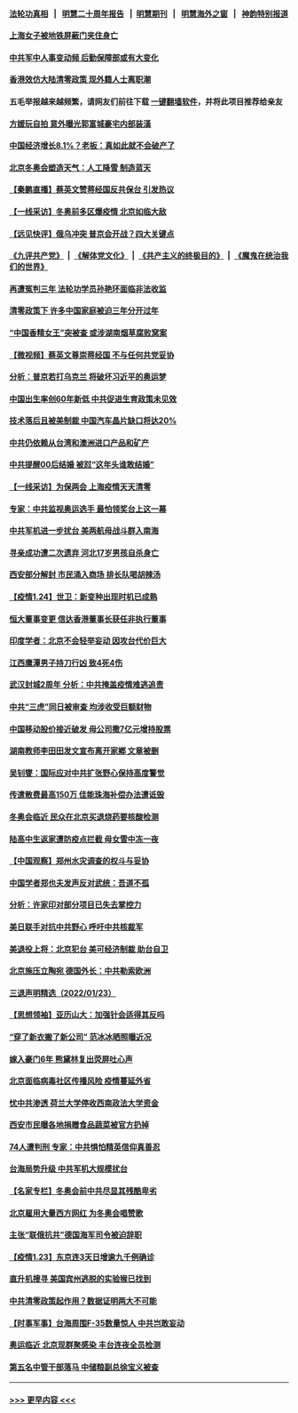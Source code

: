 #### [法轮功真相](https://github.com/gfw-breaker/truth/blob/master/README.md?t=0) &nbsp;&nbsp;|&nbsp;&nbsp; [明慧二十周年报告](https://github.com/gfw-breaker/mh-reports/blob/master/README.md?t=0) &nbsp;&nbsp;|&nbsp;&nbsp;[明慧期刊](https://github.com/gfw-breaker/mh-qikan) &nbsp;&nbsp;|&nbsp;&nbsp; [明慧海外之窗](https://github.com/gfw-breaker/mh-news/blob/master/README.md?t=0) &nbsp;&nbsp;|&nbsp;&nbsp; [神韵特别报道](https://github.com/gfw-breaker/mh-news/blob/master/shenyun.md?t=0)
#### [上海女子被地铁屏蔽门夹住身亡](../pages/nsc413/n13527373.md?t=01251401) 
#### [中共军中人事变动频 后勤保障部或有大变化](../pages/nsc413/n13527341.md?t=01251401) 
#### [香港效仿大陆清零政策 现外籍人士离职潮](../pages/nsc413/n13527190.md?t=01251401) 
#### 五毛举报越来越频繁，请网友们前往下载 [一键翻墙软件](https://github.com/gfw-breaker/ssr-accounts)，并将此项目推荐给亲友
#### [方媛玩自拍 意外曝光郭富城豪宅内部装潢](../pages/nsc413/n13527028.md?t=01251401) 
#### [中国经济增长8.1%？老板：真如此就不会破产了](../pages/nsc413/n13525817.md?t=01251401) 
#### [北京冬奥会塑造天气：人工降雪 制造蓝天](../pages/nsc413/n13526862.md?t=01251401) 
#### [【秦鹏直播】蔡英文赞蒋经国反共保台 引发热议](../pages/nsc413/n13527078.md?t=01251401) 
#### [【一线采访】冬奥前多区爆疫情 北京如临大敌](../pages/nsc413/n13516072.md?t=01251401) 
#### [【远见快评】俄乌冲突 普京会开战？四大关键点](../pages/nsc413/n13526996.md?t=01251401) 
#### [《九评共产党》](https://github.com/begood0513/9ping.md/blob/master/README.md) &nbsp;|&nbsp; [《解体党文化》](../../../../jtdwh.md/blob/master/README.md)  &nbsp;|&nbsp; [《共产主义的终极目的》](../../../../gczydzjmd.md/blob/master/README.md) &nbsp;|&nbsp; [《魔鬼在统治我们的世界》](../../../../mgztzwmdsj.md/blob/master/README.md) 
#### [再遭冤判三年 法轮功学员孙艳环面临非法收监](../pages/nsc413/n13526543.md?t=01251401) 
#### [清零政策下 许多中国家庭被迫三年分开过年](../pages/nsc413/n13526799.md?t=01251401) 
#### [“中国香精女王”突被查 或涉湖南烟草腐败窝案](../pages/nsc413/n13526878.md?t=01251401) 
#### [【微视频】蔡英文尊崇蒋经国 不与任何共党妥协](../pages/nsc413/n13526613.md?t=01251401) 
#### [分析：普京若打乌克兰 将破坏习近平的奥运梦](../pages/nsc413/n13526771.md?t=01251401) 
#### [中国出生率创60年新低 中共促进生育政策未见效](../pages/nsc413/n13525292.md?t=01251401) 
#### [技术落后且被美制裁 中国汽车晶片缺口将达20%](../pages/nsc413/n13525266.md?t=01251401) 
#### [中共仍依赖从台湾和澳洲进口产品和矿产](../pages/nsc413/n13523711.md?t=01251401) 
#### [中共提醒00后结婚 被怼“这年头谁敢结婚”](../pages/nsc413/n13526642.md?t=01251401) 
#### [【一线采访】为保两会 上海疫情天天清零](../pages/nsc413/n13526457.md?t=01251401) 
#### [专家：中共监视奥运选手 最怕领奖台上这一幕](../pages/nsc413/n13526512.md?t=01251401) 
#### [中共军机进一步扰台 美两航母战斗群入南海](../pages/nsc413/n13526461.md?t=01251401) 
#### [寻亲成功遭二次遗弃 河北17岁男孩自杀身亡](../pages/nsc413/n13525961.md?t=01251401) 
#### [西安部分解封 市民涌入商场 排长队喝胡辣汤](../pages/nsc413/n13525704.md?t=01251401) 
#### [【疫情1.24】世卫：新变种出现时机已成熟](../pages/nsc413/n13525643.md?t=01251401) 
#### [恒大董事变更 信达香港董事长获任非执行董事](../pages/nsc413/n13525694.md?t=01251401) 
#### [印度学者：北京不会轻举妄动 因攻台代价巨大](../pages/nsc413/n13525808.md?t=01251401) 
#### [江西鹰潭男子持刀行凶 致4死4伤](../pages/nsc413/n13525803.md?t=01251401) 
#### [武汉封城2周年 分析：中共掩盖疫情难逃追责](../pages/nsc413/n13525747.md?t=01251401) 
#### [中共“三虎”同日被审查 均涉收受巨额财物](../pages/nsc413/n13525692.md?t=01251401) 
#### [中国移动股价接近破发 母公司撒7亿元增持股票](../pages/nsc413/n13525519.md?t=01251401) 
#### [湖南教师李田田发文宣布离开家鄕 文章被删](../pages/nsc413/n13525612.md?t=01251401) 
#### [吴钊燮：国际应对中共扩张野心保持高度警觉](../pages/nsc413/n13525633.md?t=01251401) 
#### [传遣散费最高150万 佳能珠海补偿办法遭诋毁](../pages/nsc413/n13525361.md?t=01251401) 
#### [冬奥会临近 民众在北京买退烧药要核酸检测](../pages/nsc413/n13525390.md?t=01251401) 
#### [陆高中生返家遭防疫点拦截 母女雪中冻一夜](../pages/nsc413/n13525291.md?t=01251401) 
#### [【中国观察】郑州水灾调查的权斗与妥协](../pages/nsc413/n13524869.md?t=01251401) 
#### [中国学者郑也夫发声反对武统：吾道不孤](../pages/nsc413/n13525037.md?t=01251401) 
#### [分析：许家印对部分项目已失去掌控力](../pages/nsc413/n13524835.md?t=01251401) 
#### [美日联手对抗中共野心 呼吁中共核裁军](../pages/nsc413/n13525322.md?t=01251401) 
#### [美退役上将：北京犯台 美可经济制裁 助台自卫](../pages/nsc413/n13525062.md?t=01251401) 
#### [北京施压立陶宛 德国外长：中共勒索欧洲](../pages/nsc413/n13520381.md?t=01251401) 
#### [三退声明精选（2022/01/23）](../pages/nsc413/n13525079.md?t=01251401) 
#### [【思想领袖】亚历山大：加强针会适得其反吗](../pages/nsc413/n13497491.md?t=01251401) 
#### [“穿了新衣搬了新公司” 范冰冰晒照曝近况](../pages/nsc413/n13524591.md?t=01251401) 
#### [嫁入豪门6年 熊黛林复出荧屏吐心声](../pages/nsc413/n13524533.md?t=01251401) 
#### [北京面临病毒社区传播风险 疫情蔓延外省](../pages/nsc413/n13524733.md?t=01251401) 
#### [忧中共渗透 荷兰大学停收西南政法大学资金](../pages/nsc413/n13524757.md?t=01251401) 
#### [西安市民曝各地捐赠食品蔬菜被官方扔掉](../pages/nsc413/n13524617.md?t=01251401) 
#### [74人遭判刑 专家：中共惧怕精英信仰真善忍](../pages/nsc413/n13520765.md?t=01251401) 
#### [台海局势升级 中共军机大规模扰台](../pages/nsc413/n13524526.md?t=01251401) 
#### [【名家专栏】冬奥会前中共尽显其残酷卑劣](../pages/nsc413/n13524318.md?t=01251401) 
#### [北京雇用大量西方网红 为冬奥会唱赞歌](../pages/nsc413/n13524488.md?t=01251401) 
#### [主张“联俄抗共”德国海军司令被迫辞职](../pages/nsc413/n13524435.md?t=01251401) 
#### [【疫情1.23】东京连3天日增逾九千例确诊](../pages/nsc413/n13524006.md?t=01251401) 
#### [直升机搜寻 美国宾州逃脱的实验猴已找到](../pages/nsc413/n13523991.md?t=01251401) 
#### [中共清零政策起作用？数据证明两大不可能](../pages/nsc413/n13521156.md?t=01251401) 
#### [【时事军事】台海周围F-35数量惊人 中共岂敢妄动](../pages/nsc413/n13523473.md?t=01251401) 
#### [奥运临近 北京现群聚感染 丰台连夜全员检测](../pages/nsc413/n13523992.md?t=01251401) 
#### [第五名中管干部落马 中储粮副总徐宝义被查](../pages/nsc413/n13524001.md?t=01251401) 

----
#### [ >>> 更早内容 <<< ](../indexes/nsc413-earlier.md)
